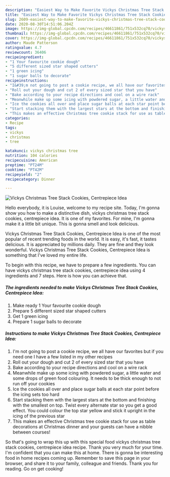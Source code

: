 ```yaml
---
description: "Easiest Way to Make Favorite Vickys Christmas Tree Stack Cookies, Centrepiece Idea"
title: "Easiest Way to Make Favorite Vickys Christmas Tree Stack Cookies, Centrepiece Idea"
slug: 2609-easiest-way-to-make-favorite-vickys-christmas-tree-stack-cookies-centrepiece-idea
date: 2020-08-30T14:51:06.204Z
image: https://img-global.cpcdn.com/recipes/46611861/751x532cq70/vickys-christmas-tree-stack-cookies-centrepiece-idea-recipe-main-photo.jpg
thumbnail: https://img-global.cpcdn.com/recipes/46611861/751x532cq70/vickys-christmas-tree-stack-cookies-centrepiece-idea-recipe-main-photo.jpg
cover: https://img-global.cpcdn.com/recipes/46611861/751x532cq70/vickys-christmas-tree-stack-cookies-centrepiece-idea-recipe-main-photo.jpg
author: Maude Patterson
ratingvalue: 4.7
reviewcount: 36406
recipeingredient:
- "1 Your favourite cookie dough"
- "5 different sized star shaped cutters"
- "1 green icing"
- "1 sugar balls to decorate"
recipeinstructions:
- "I&#39;m not going to post a cookie recipe, we all have our favorites but if you need one I have a few listed in my other recipes"
- "Roll out your dough and cut 2 of every sized star that you have"
- "Bake according to your recipe directions and cool on a wire rack"
- "Meanwhile make up some icing with powdered sugar, a little water and some drops of green food colouring. It needs to be thick enough to not run off your cookies"
- "Ice the cookies all over and place sugar balls at each star point before the icing sets too hard"
- "Start stacking them with the largest stars at the bottom and finishing with the smallest on top. Twist every alternate star so you get a good effect. You could colour the top star yellow and stick it upright in the icing of the previous star"
- "This makes an effective Christmas tree cookie stack for use as table decorations at Christmas dinner and your guests can have a nibble between courses!"
categories:
- Recipe
tags:
- vickys
- christmas
- tree

katakunci: vickys christmas tree 
nutrition: 104 calories
recipecuisine: American
preptime: "PT24M"
cooktime: "PT42M"
recipeyield: "2"
recipecategory: Dinner

---
```



![Vickys Christmas Tree Stack Cookies, Centrepiece Idea](https://img-global.cpcdn.com/recipes/46611861/751x532cq70/vickys-christmas-tree-stack-cookies-centrepiece-idea-recipe-main-photo.jpg)

Hello everybody, it is Louise, welcome to my recipe site. Today, I'm gonna show you how to make a distinctive dish, vickys christmas tree stack cookies, centrepiece idea. It is one of my favorites. For mine, I'm gonna make it a little bit unique. This is gonna smell and look delicious.

Vickys Christmas Tree Stack Cookies, Centrepiece Idea is one of the most popular of recent trending foods in the world. It is easy, it's fast, it tastes delicious. It is appreciated by millions daily. They are fine and they look wonderful. Vickys Christmas Tree Stack Cookies, Centrepiece Idea is something that I've loved my entire life.




To begin with this recipe, we have to prepare a few ingredients. You can have vickys christmas tree stack cookies, centrepiece idea using 4 ingredients and 7 steps. Here is how you can achieve that.

<!--inarticleads1-->

##### The ingredients needed to make Vickys Christmas Tree Stack Cookies, Centrepiece Idea:

1. Make ready 1 Your favourite cookie dough
1. Prepare 5 different sized star shaped cutters
1. Get 1 green icing
1. Prepare 1 sugar balls to decorate




<!--inarticleads2-->

##### Instructions to make Vickys Christmas Tree Stack Cookies, Centrepiece Idea:

1. I&#39;m not going to post a cookie recipe, we all have our favorites but if you need one I have a few listed in my other recipes
1. Roll out your dough and cut 2 of every sized star that you have
1. Bake according to your recipe directions and cool on a wire rack
1. Meanwhile make up some icing with powdered sugar, a little water and some drops of green food colouring. It needs to be thick enough to not run off your cookies
1. Ice the cookies all over and place sugar balls at each star point before the icing sets too hard
1. Start stacking them with the largest stars at the bottom and finishing with the smallest on top. Twist every alternate star so you get a good effect. You could colour the top star yellow and stick it upright in the icing of the previous star
1. This makes an effective Christmas tree cookie stack for use as table decorations at Christmas dinner and your guests can have a nibble between courses!




So that's going to wrap this up with this special food vickys christmas tree stack cookies, centrepiece idea recipe. Thank you very much for your time. I'm confident that you can make this at home. There is gonna be interesting food in home recipes coming up. Remember to save this page in your browser, and share it to your family, colleague and friends. Thank you for reading. Go on get cooking!
